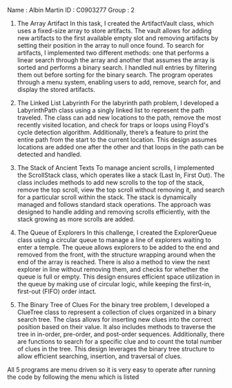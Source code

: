 Name : Albin Martin 
ID : C0903277 
Group : 2


1. The Array Artifact 
In this task, I created the ArtifactVault class, which uses a fixed-size array to store artifacts. The vault allows for adding new artifacts to the first available empty slot and removing artifacts by setting their position in the array to null once found. To search for artifacts, I implemented two different methods: one that performs a linear search through the array and another that assumes the array is sorted and performs a binary search. I handled null entries by filtering them out before sorting for the binary search. The program operates through a menu system, enabling users to add, remove, search for, and display the stored artifacts.

2. The Linked List Labyrinth
For the labyrinth path problem, I developed a LabyrinthPath class using a singly linked list to represent the path traveled. The class can add new locations to the path, remove the most recently visited location, and check for traps or loops using Floyd's cycle detection algorithm. Additionally, there’s a feature to print the entire path from the start to the current location. This design assumes locations are added one after the other and that loops in the path can be detected and handled.

3. The Stack of Ancient Texts
To manage ancient scrolls, I implemented the ScrollStack class, which operates like a stack (Last In, First Out). The class includes methods to add new scrolls to the top of the stack, remove the top scroll, view the top scroll without removing it, and search for a particular scroll within the stack. The stack is dynamically managed and follows standard stack operations. The approach was designed to handle adding and removing scrolls efficiently, with the stack growing as more scrolls are added.

4. The Queue of Explorers
In this challenge, I created the ExplorerQueue class using a circular queue to manage a line of explorers waiting to enter a temple. The queue allows explorers to be added to the end and removed from the front, with the structure wrapping around when the end of the array is reached. There is also a method to view the next explorer in line without removing them, and checks for whether the queue is full or empty. This design ensures efficient space utilization in the queue by making use of circular logic, while keeping the first-in, first-out (FIFO) order intact.

5. The Binary Tree of Clues 
For the binary tree problem, I developed a ClueTree class to represent a collection of clues organized in a binary search tree. The class allows for inserting new clues into the correct position based on their value. It also includes methods to traverse the tree in in-order, pre-order, and post-order sequences. Additionally, there are functions to search for a specific clue and to count the total number of clues in the tree. This design leverages the binary tree structure to allow efficient searching, insertion, and traversal of clues.

All 5 programs are menu driven so it is very easy to operate after running the code by following the menu which is listed
